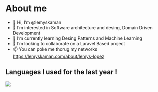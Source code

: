 # About me

- 👋 Hi, I’m @lemyskaman
- 👀 I’m interested in Software architecture and desing, Domain Driven Development 
- 🌱 I’m currently learning Desing Patterns and Machine Learning
- 💞️ I’m looking to collaborate on a Laravel Based project
- 📫 You can poke me thorug my networks https://lemyskaman.com/about/lemys-lopez


## Languages I used for the last year !

<img src="https://wakatime.com/share/@lemyskaman/e115b6c2-f4c5-496f-aa1f-77742e3289af.svg">




<!---
lemyskaman/lemyskaman is a ✨ special ✨ repository because its `README.md` (this file) appears on your GitHub profile.
You can click the Preview link to take a look at your changes.
--->
